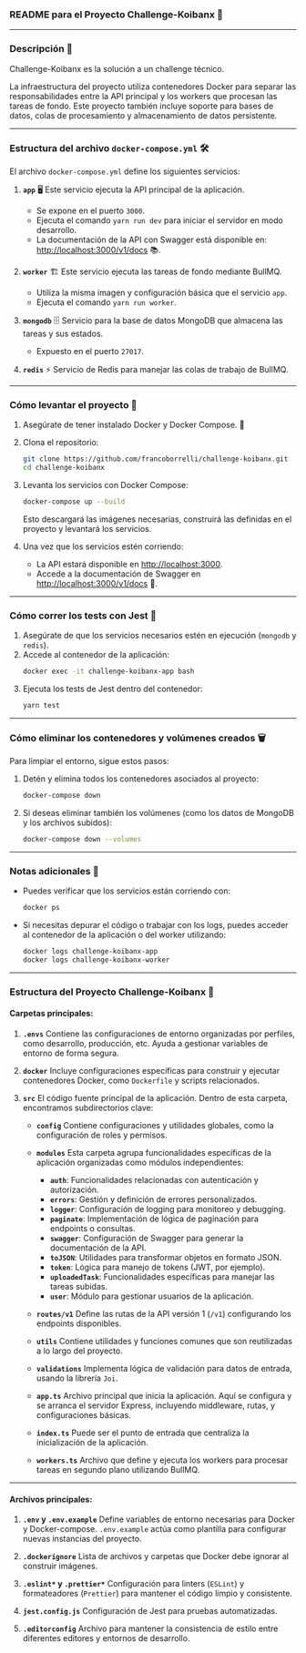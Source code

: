 ### **README para el Proyecto Challenge-Koibanx** 🚀

---

### **Descripción** 📄

Challenge-Koibanx es la solución a un challenge técnico.

La infraestructura del proyecto utiliza contenedores Docker para separar las responsabilidades entre la API principal y los workers que procesan las tareas de fondo. Este proyecto también incluye soporte para bases de datos, colas de procesamiento y almacenamiento de datos persistente.

---

### **Estructura del archivo `docker-compose.yml`** 🛠️

El archivo `docker-compose.yml` define los siguientes servicios:

1. **`app`** 🖥️
   Este servicio ejecuta la API principal de la aplicación.

   - Se expone en el puerto `3000`.
   - Ejecuta el comando `yarn run dev` para iniciar el servidor en modo desarrollo.
   - La documentación de la API con Swagger está disponible en: [http://localhost:3000/v1/docs](http://localhost:3000/v1/docs) 📚.

2. **`worker`** 🏗️
   Este servicio ejecuta las tareas de fondo mediante BullMQ.

   - Utiliza la misma imagen y configuración básica que el servicio `app`.
   - Ejecuta el comando `yarn run worker`.

3. **`mongodb`** 🗄️
   Servicio para la base de datos MongoDB que almacena las tareas y sus estados.

   - Expuesto en el puerto `27017`.

4. **`redis`** ⚡
   Servicio de Redis para manejar las colas de trabajo de BullMQ.

---

### **Cómo levantar el proyecto** 🚀

1. Asegúrate de tener instalado Docker y Docker Compose. 🐳
2. Clona el repositorio:
   ```bash
   git clone https://github.com/francoborrelli/challenge-koibanx.git
   cd challenge-koibanx
   ```
3. Levanta los servicios con Docker Compose:

   ```bash
   docker-compose up --build
   ```

   Esto descargará las imágenes necesarias, construirá las definidas en el proyecto y levantará los servicios.

4. Una vez que los servicios estén corriendo:
   - La API estará disponible en [http://localhost:3000](http://localhost:3000).
   - Accede a la documentación de Swagger en [http://localhost:3000/v1/docs](http://localhost:3000/v1/docs) 📖.

---

### **Cómo correr los tests con Jest** 🧪

1. Asegúrate de que los servicios necesarios estén en ejecución (`mongodb` y `redis`).
2. Accede al contenedor de la aplicación:
   ```bash
   docker exec -it challenge-koibanx-app bash
   ```
3. Ejecuta los tests de Jest dentro del contenedor:
   ```bash
   yarn test
   ```

---

### **Cómo eliminar los contenedores y volúmenes creados** 🗑️

Para limpiar el entorno, sigue estos pasos:

1. Detén y elimina todos los contenedores asociados al proyecto:
   ```bash
   docker-compose down
   ```
2. Si deseas eliminar también los volúmenes (como los datos de MongoDB y los archivos subidos):
   ```bash
   docker-compose down --volumes
   ```

---

### **Notas adicionales** 📝

- Puedes verificar que los servicios están corriendo con:
  ```bash
  docker ps
  ```
- Si necesitas depurar el código o trabajar con los logs, puedes acceder al contenedor de la aplicación o del worker utilizando:
  ```bash
  docker logs challenge-koibanx-app
  docker logs challenge-koibanx-worker
  ```

---

### **Estructura del Proyecto Challenge-Koibanx** 📂

#### **Carpetas principales**:

1. **`.envs`**
   Contiene las configuraciones de entorno organizadas por perfiles, como desarrollo, producción, etc. Ayuda a gestionar variables de entorno de forma segura.

2. **`docker`**
   Incluye configuraciones específicas para construir y ejecutar contenedores Docker, como `Dockerfile` y scripts relacionados.

3. **`src`**
   El código fuente principal de la aplicación. Dentro de esta carpeta, encontramos subdirectorios clave:

   - **`config`**
     Contiene configuraciones y utilidades globales, como la configuración de roles y permisos.

   - **`modules`**
     Esta carpeta agrupa funcionalidades específicas de la aplicación organizadas como módulos independientes:

     - **`auth`**: Funcionalidades relacionadas con autenticación y autorización.
     - **`errors`**: Gestión y definición de errores personalizados.
     - **`logger`**: Configuración de logging para monitoreo y debugging.
     - **`paginate`**: Implementación de lógica de paginación para endpoints o consultas.
     - **`swagger`**: Configuración de Swagger para generar la documentación de la API.
     - **`toJSON`**: Utilidades para transformar objetos en formato JSON.
     - **`token`**: Lógica para manejo de tokens (JWT, por ejemplo).
     - **`uploadedTask`**: Funcionalidades específicas para manejar las tareas subidas.
     - **`user`**: Módulo para gestionar usuarios de la aplicación.

   - **`routes/v1`**
     Define las rutas de la API versión 1 (`/v1`) configurando los endpoints disponibles.

   - **`utils`**
     Contiene utilidades y funciones comunes que son reutilizadas a lo largo del proyecto.

   - **`validations`**
     Implementa lógica de validación para datos de entrada, usando la librería `Joi`.

   - **`app.ts`**
     Archivo principal que inicia la aplicación. Aquí se configura y se arranca el servidor Express, incluyendo middleware, rutas, y configuraciones básicas.

   - **`index.ts`**
     Puede ser el punto de entrada que centraliza la inicialización de la aplicación.

   - **`workers.ts`**
     Archivo que define y ejecuta los workers para procesar tareas en segundo plano utilizando BullMQ.

---

#### **Archivos principales**:

1. **`.env` y `.env.example`**
   Define variables de entorno necesarias para Docker y Docker-compose. `.env.example` actúa como plantilla para configurar nuevas instancias del proyecto.

2. **`.dockerignore`**
   Lista de archivos y carpetas que Docker debe ignorar al construir imágenes.

3. **`.eslint*` y `.prettier*`**
   Configuración para linters (`ESLint`) y formateadores (`Prettier`) para mantener el código limpio y consistente.

4. **`jest.config.js`**
   Configuración de Jest para pruebas automatizadas.

5. **`.editorconfig`**
   Archivo para mantener la consistencia de estilo entre diferentes editores y entornos de desarrollo.
